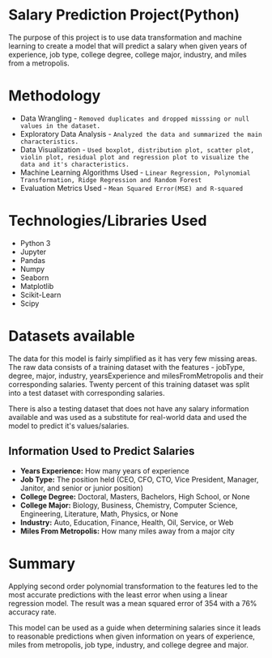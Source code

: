 # Salary Prediction Project(Python)

The purpose of this project is to use data transformation and machine learning to create a model that will predict a salary when given years of experience, job type, college degree, college major, industry, and miles from a metropolis.


# Methodology

 - Data Wrangling - `Removed duplicates and dropped misssing or null values in the dataset.`
 - Exploratory Data Analysis - `Analyzed the data and summarized the main characteristics.`
 - Data Visualization - `Used boxplot, distribution plot, scatter plot, violin plot, residual plot and regression plot to visualize the data and it's characteristics.`
 - Machine Learning Algorithms Used - `Linear Regression, Polynomial Transformation, Ridge Regression and Random Forest`
 - Evaluation Metrics Used - `Mean Squared Error(MSE) and R-squared`


# Technologies/Libraries Used

 - Python 3
 - Jupyter
 - Pandas
 - Numpy
 - Seaborn
 - Matplotlib
 - Scikit-Learn
 - Scipy
 

# Datasets available

The data for this model is fairly simplified as it has very few missing areas. The raw data consists of a training dataset with the features - jobType, degree, major, industry, yearsExperience and milesFromMetropolis and their corresponding salaries. Twenty percent of this training dataset was split into a test dataset with corresponding salaries.

There is also a testing dataset that does not have any salary information available and was used as a substitute for real-world data and used the model to predict it's values/salaries. 

## Information Used to Predict Salaries

-   **Years Experience:**  How many years of experience
-   **Job Type:**  The position held (CEO, CFO, CTO, Vice President, Manager, Janitor, and senior or junior position)
-   **College Degree:**  Doctoral, Masters, Bachelors, High School, or None
-   **College Major:**  Biology, Business, Chemistry, Computer Science, Engineering, Literature, Math, Physics, or None
-   **Industry:**  Auto, Education, Finance, Health, Oil, Service, or Web
-   **Miles From Metropolis:**  How many miles away from a major city


# Summary

Applying second order polynomial transformation to the features led to the most accurate predictions with the least error when using a linear regression model. The result was a mean squared error of 354 with a 76% accuracy rate.

This model can be used as a guide when determining salaries since it leads to reasonable predictions when given information on years of experience, miles from metropolis, job type, industry, and college degree and major.


<!--stackedit_data:
eyJoaXN0b3J5IjpbMTQ1NTI3ODU0MSwyMTM1MDY2MjE3LDEzMD
QwNzM2MjUsNzQ4NTM3MDgxLC0xMDkzMzA3Njk5LDE2NzM2MTAx
NjNdfQ==
-->